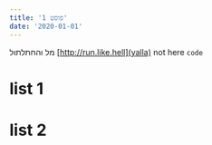 ```yaml
---
title: 'פוסט 1'
date: '2020-01-01'
---
```


מל והחתלתול
[http://run.like.hell](yalla) not here
`code`
# list 1
# list 2